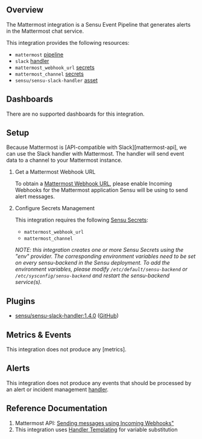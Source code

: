 ## Overview

<!-- Sensu Integration description; supports markdown -->

The Mattermost integration is a Sensu Event Pipeline that generates alerts in the Mattermost chat service.

<!-- Provide a high level overview of the integration contents (e.g. checks, filters, mutators, handlers, assets, etc) -->

This integration provides the following resources:

* `mattermost` [pipeline]
* `slack` [handler]
* `mattermost_webhook_url` [secrets]
* `mattermost_channel` [secrets]
* `sensu/sensu-slack-handler` [asset]

## Dashboards

<!-- List of supported dashboards w/ screenshots (supports png, jpeg, and gif images; relative paths only; e.g. `![](img/dashboard-1.png)` )-->

There are no supported dashboards for this integration.

## Setup

<!-- Sensu Integration setup instructions, including Sensu agent configuration and external component configuration -->
<!-- EXAMPLE: what configuration (if any) is required in a third-party service to enable monitoring? -->
Because Mattermost is [API-compatible with Slack][mattermost-api], we can use the Slack handler with Mattermost.
The handler will send event data to a channel to your Mattermost instance.


1. Get a Mattermost Webhook URL

   To obtain a [Mattermost Webhook URL][mattermost-webhook-url], please enable Incoming Webhooks for the Mattermost application Sensu will be using to send alert messages. 

1. Configure Secrets Management 

   This integration requires the following [Sensu Secrets][secrets]: 

   - `mattermost_webhook_url`
   - `mattermost_channel`

   _NOTE: this integration creates one or more Sensu Secrets using the "env" provider. The corresponding environment variables need to be set on every sensu-backend in the Sensu deployment. To add the environment variables, please modify `/etc/default/sensu-backend` or `/etc/sysconfig/sensu-backend` and restart the sensu-backend service(s)._

## Plugins

<!-- Links to any Sensu Integration dependencies (i.e. Sensu Plugins) -->

- [sensu/sensu-slack-handler:1.4.0][slack-plugin-bonsai] ([GitHub][slack-plugin-github])

## Metrics & Events

<!-- List of all metrics or events collected by this integration. -->

This integration does not produce any [metrics].

## Alerts

<!-- List of all alerts generated by this integration. -->

This integration does not produce any events that should be processed by an alert or incident management [handler].

## Reference Documentation

<!-- Please provide links to any relevant reference documentation to help users learn more and/or troubleshoot this integration. -->

1. Mattermost API: [Sending messages using Incoming Webhooks"][mattermost-webhook-url]
1. This integration uses [Handler Templating][handler-templating] for variable substitution

<!-- Links -->
[asset]: https://docs.sensu.io/sensu-go/latest/plugins/assets/
[annotation]: https://docs.sensu.io/sensu-go/latest/observability-pipeline/observe-schedule/agent/#general-configuration-flags
[plugins]: https://docs.sensu.io/sensu-go/latest/plugins/
[handler]: https://docs.sensu.io/sensu-go/latest/observability-pipeline/observe-process/handlers/
[tokens]: https://docs.sensu.io/sensu-go/latest/observability-pipeline/observe-schedule/tokens/
[handler-templating]: https://docs.sensu.io/sensu-go/latest/observability-pipeline/observe-process/handler-templates/
[pipeline]: https://docs.sensu.io/sensu-go/latest/observability-pipeline/observe-process/pipelines/
[secrets]: https://docs.sensu.io/sensu-go/latest/operations/manage-secrets/secrets/
[mattermost-webhook-url]: https://docs.mattermost.com/developer/webhooks-incoming.html
[slack-plugin-bonsai]: https://bonsai.sensu.io/assets/sensu/sensu-slack-handler
[slack-plugin-github]: https://github.com/sensu/sensu-slack-handler

